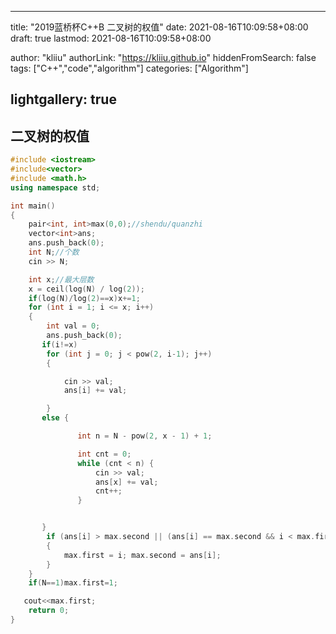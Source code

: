 

---

title: "2019蓝桥杯C++B 二叉树的权值"
date: 2021-08-16T10:09:58+08:00
draft: true
lastmod: 2021-08-16T10:09:58+08:00

author: "kliiu"
authorLink: "https://kliiu.github.io"
hiddenFromSearch: false
tags: ["C++","code","algorithm"]
categories: ["Algorithm"]


lightgallery: true
---

<!--more-->

## 二叉树的权值

```cpp
#include <iostream>
#include<vector>
#include <math.h>
using namespace std;

int main()
{
    pair<int, int>max(0,0);//shendu/quanzhi
    vector<int>ans;
    ans.push_back(0);
    int N;//个数
    cin >> N;

    int x;//最大层数
    x = ceil(log(N) / log(2));
    if(log(N)/log(2)==x)x+=1;
    for (int i = 1; i <= x; i++)
    {
        int val = 0;
        ans.push_back(0);
       if(i!=x)
        for (int j = 0; j < pow(2, i-1); j++)
        {

            cin >> val;
            ans[i] += val;

        }
       else {

               int n = N - pow(2, x - 1) + 1;

               int cnt = 0;
               while (cnt < n) {
                   cin >> val;
                   ans[x] += val;
                   cnt++;
               }


       }
        if (ans[i] > max.second || (ans[i] == max.second && i < max.first))
        {
            max.first = i; max.second = ans[i];
        }
    }
    if(N==1)max.first=1;

   cout<<max.first;
    return 0;
}


```

